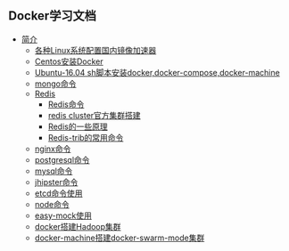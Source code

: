 ## Docker学习文档

* [简介]()
    * [各种Linux系统配置国内镜像加速器](https://t.goodrain.com/t/topic/236)
    * [Centos安装Docker](docker,compose,swarm的安装/安装/Centos7-install.md)
    * [Ubuntu-16.04 sh脚本安装docker,docker-compose,docker-machine](docker,compose,swarm的安装/安装/Ubuntu-16.04-install.md)
    * [mongo命令](数据库/NOSQL/mongo/mongo命令.md)
    * [Redis]()
        * [Redis命令](数据库/NOSQL/redis/Redis命令.md)
        * [redis cluster官方集群搭建](数据库/NOSQL/redis/Redis-cluster集群搭建.md)
        * [Redis的一些原理](数据库/NOSQL/redis/Redis的一些原理.md)
        * [Redis-trib的常用命令](数据库/NOSQL/redis/Redis-trib的常用命令.md)
    * [nginx命令](service/nginx/nginx.md)
    * [postgresql命令](数据库/SQL/postgresql命令.md)
    * [mysql命令](数据库/SQL/mysql命令.md)
    * [jhipster命令](service/jhipster/jhipster命令.md)
    * [etcd命令使用](soft软件镜像制作/etcd/etcd命令.md)
    * [node命令](service/node/node命令.md)
    * [easy-mock使用](soft软件镜像制作/easy-mock/easy-mock使用.md)
    * [docker搭建Hadoop集群](大数据/hadoop/Hadoop搭建.md)
    * [docker-machine搭建docker-swarm-mode集群](docker,compose,swarm的安装/docker-swarm集群搭建/cluster/docker-machine搭建cluster集群.md)